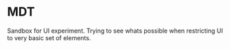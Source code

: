 # MDT
Sandbox for UI experiment. Trying to see whats possible when restricting UI to very basic set of elements.
